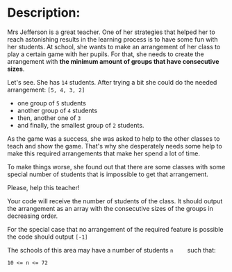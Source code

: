 # Description:
Mrs Jefferson is a great teacher. One of her strategies that helped her to reach astonishing results in the learning process is to have some fun with her students. At school, she wants to make an arrangement of her class to play a certain game with her pupils. For that, she needs to create the arrangement with **the minimum amount of groups that have consecutive sizes**.

Let's see. She has 	```14``` students. After trying a bit she could do the needed arrangement:
	```[5, 4, 3, 2]```
- one group of 	```5``` students
- another group of 	```4``` students
- then, another one of 	```3``` 
- and finally, the smallest group of 	```2``` students.

As the game was a success, she was asked to help to the other classes to teach and show the game. That's why she desperately needs some help to make this required arrangements that make her spend a lot of time. 

To make things worse, she found out that there are some classes with some special number of students that is impossible to get that arrangement.

Please, help this teacher!

Your code will receive the number of students of the class. It should output the arrangement as an array with the consecutive sizes of the groups in decreasing order.

For the special case that no arrangement of the required feature is possible the code should output 	```[-1]	```

The schools of this area may have a number of students 	```n	``` such that:

```10 <= n <= 72```